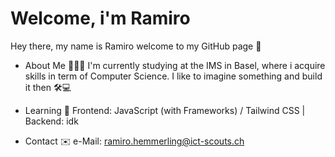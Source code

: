 # Welcome, i'm Ramiro
Hey there, my name is Ramiro welcome to my GitHub page 👋

- About Me 👨🏻‍💻
  I'm currently studying at the IMS in Basel, where i acquire skills in term of Computer Science.
  I like to imagine something and build it then 🛠️💻

- Learning 🧠
  Frontend: 
  JavaScript (with Frameworks) / Tailwind CSS  |  
    Backend: idk
  
- Contact ✉️
  e-Mail: ramiro.hemmerling@ict-scouts.ch
  
